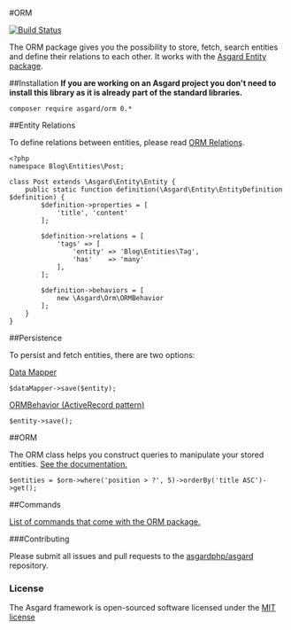 #ORM

[![Build Status](https://travis-ci.org/asgardphp/orm.svg?branch=master)](https://travis-ci.org/asgardphp/orm)

The ORM package gives you the possibility to store, fetch, search entities and define their relations to each other. It works with the [Asgard Entity package](http://github.com/asgardphp/entity).

##Installation
**If you are working on an Asgard project you don't need to install this library as it is already part of the standard libraries.**

	composer require asgard/orm 0.*

##Entity Relations

To define relations between entities, please read [ORM Relations](http://asgardphp.com/docs/orm-relations).

	<?php
	namespace Blog\Entities\Post;

	class Post extends \Asgard\Entity\Entity {
		public static function definition(\Asgard\Entity\EntityDefinition $definition) {
			$definition->properties = [
				'title', 'content'
			];

			$definition->relations = [
				'tags' => [
					'entity' => 'Blog\Entities\Tag',
					'has'    => 'many'
				],
			];

			$definition->behaviors = [
				new \Asgard\Orm\ORMBehavior
			];
		}
	}

##Persistence

To persist and fetch entities, there are two options:

[Data Mapper](http://asgardphp.com/docs/datamapper)

	$dataMapper->save($entity);

[ORMBehavior (ActiveRecord pattern)](http://asgardphp.com/docs/ormbehavior)

	$entity->save();

##ORM

The ORM class helps you construct queries to manipulate your stored entities. [See the documentation.](http://asgardphp.com/docs/orm-orm)

	$entities = $orm->where('position > ?', 5)->orderBy('title ASC')->get();

##Commands

[List of commands that come with the ORM package.](http://asgardphp.com/docs/orm-commands)

###Contributing

Please submit all issues and pull requests to the [asgardphp/asgard](http://github.com/asgardphp/asgard) repository.

### License

The Asgard framework is open-sourced software licensed under the [MIT license](http://opensource.org/licenses/MIT)